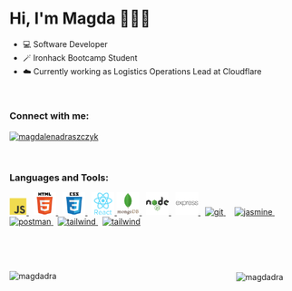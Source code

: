 # Hi, I'm Magda 👩🏻‍💻
- 💻 Software Developer
- 🪄 Ironhack Bootcamp Student
- ☁️ Currently working as Logistics Operations Lead at Cloudflare

</br>

<h3 align="left">Connect with me:</h3>
<p align="left">
<a href="https://linkedin.com/in/magdalenadraszczyk" target="blank"><img align="center" src="https://raw.githubusercontent.com/rahuldkjain/github-profile-readme-generator/master/src/images/icons/Social/linked-in-alt.svg" alt="magdalenadraszczyk" height="30" width="40" /></a>
</p>
</br>
<h3 align="left">Languages and Tools:</h3>
<p align="left"> 
  <a href="https://developer.mozilla.org/en-US/docs/Web/JavaScript" target="blank" rel="noreferrer"> 
    <img src="https://raw.githubusercontent.com/devicons/devicon/master/icons/javascript/javascript-original.svg" alt="javascript" width="30" height="30" /> 
  </a>
  &nbsp
  <a href="https://www.w3.org/html/" target="_blank" rel="noreferrer"> 
    <img src="https://raw.githubusercontent.com/devicons/devicon/master/icons/html5/html5-original-wordmark.svg" alt="html5" width="40" height="40" /> 
  </a> 
  &nbsp
  <a href="https://www.w3schools.com/css/" target="_blank" rel="noreferrer"> 
    <img src="https://raw.githubusercontent.com/devicons/devicon/master/icons/css3/css3-original-wordmark.svg" alt="css3" width="40" height="40"/> 
  </a> 
  &nbsp
  <a href="https://reactjs.org/" target="_blank" rel="noreferrer"> 
    <img src="https://raw.githubusercontent.com/devicons/devicon/master/icons/react/react-original-wordmark.svg" alt="react" width="40" height="40"/> 
  </a> 
  <a href="https://www.mongodb.com/" target="_blank" rel="noreferrer"> <img src="https://raw.githubusercontent.com/devicons/devicon/master/icons/mongodb/mongodb-original-wordmark.svg" alt="mongodb" width="40" height="40"/> 
  </a> 
  &nbsp
  <a href="https://nodejs.org" target="_blank" rel="noreferrer"> 
    <img src="https://raw.githubusercontent.com/devicons/devicon/master/icons/nodejs/nodejs-original-wordmark.svg" alt="nodejs" width="40" height="40"/> 
  </a> 
  &nbsp
  <a href="https://expressjs.com" target="_blank" rel="noreferrer"> 
    <img src="https://raw.githubusercontent.com/devicons/devicon/master/icons/express/express-original-wordmark.svg" alt="express" width="40" height="40"/> 
  </a> 
  &nbsp
  <a href="https://git-scm.com/" target="_blank" rel="noreferrer"> 
    <img src="https://www.vectorlogo.zone/logos/git-scm/git-scm-icon.svg" alt="git" width="40" height="40"/> 
  </a> 
  &nbsp
  &nbsp
  <a href="https://jasmine.github.io/" target="_blank" rel="noreferrer"> 
    <img src="https://www.vectorlogo.zone/logos/jasmine/jasmine-icon.svg" alt="jasmine" width="40" height="40"/> 
  </a> 
  &nbsp
  <a href="https://postman.com" target="_blank" rel="noreferrer"> 
    <img src="https://www.vectorlogo.zone/logos/getpostman/getpostman-icon.svg" alt="postman" width="40" height="40"/> 
  </a> 
  &nbsp
    <a href="https://tailwindcss.com/" target="_blank" rel="noreferrer"> 
    <img src="https://w7.pngwing.com/pngs/293/485/png-transparent-tailwind-css-hd-logo.png" alt="tailwind" width="40" height="40"/> 
  </a> 
  &nbsp
    <a href="https://v2.chakra-ui.com/" target="_blank" rel="noreferrer"> 
    <img src="https://encrypted-tbn0.gstatic.com/images?q=tbn:ANd9GcTSDKn3vA2YUbXzN0ZC3gALWJ08gJN-Drl15w&s" alt="tailwind" width="40" height="40"/> 
  </a> 
</p>
</br>
</br>
</br>
<p>
  <img align="left" src="https://github-readme-stats.vercel.app/api?username=magdadra&show_icons=true&locale=en" alt="magdadra" width="400" height="150" /> 
  <img align="center" src="https://github-readme-streak-stats.herokuapp.com/?user=magdadra&" alt="magdadra" width="400" height="150" />
</p>
</br>




